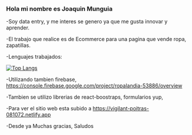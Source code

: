 ### Hola mi nombre es Joaquin Munguia

-Soy data entry, y me interes se genero ya que me gusta innovar y aprender.

-El trabajo que realice es de Ecommerce para una pagina que vende ropa, zapatillas.
 
-Lenguajes trabajados:

[![Top Langs](https://github-readme-stats.vercel.app/api/top-langs/?username=joaquinmunguia&layout=compact)](https://github.com/joaquinmunguia/github-readme-stats)

-Utilizando tambien firebase, https://console.firebase.google.com/project/ropalandia-53886/overview

-Tambien se utilizo librerias de react-boostraps, formularios yup, 

-Para ver el sitio web esta subido a https://vigilant-poitras-081072.netlify.app

-Desde ya Muchas gracias, Saludos

